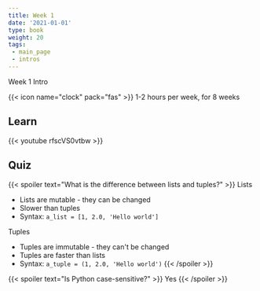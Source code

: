 ```yaml
---
title: Week 1
date: '2021-01-01'
type: book
weight: 20
tags: 
 - main_page
 - intros
---
```


Week 1 Intro

<!--more-->

{{< icon name="clock" pack="fas" >}} 1-2 hours per week, for 8 weeks

## Learn

{{< youtube rfscVS0vtbw >}}

## Quiz

{{< spoiler text="What is the difference between lists and tuples?" >}}
Lists

- Lists are mutable - they can be changed
- Slower than tuples
- Syntax: `a_list = [1, 2.0, 'Hello world']`

Tuples

- Tuples are immutable - they can't be changed
- Tuples are faster than lists 
- Syntax: `a_tuple = (1, 2.0, 'Hello world')`
{{< /spoiler >}}

{{< spoiler text="Is Python case-sensitive?" >}}
Yes
{{< /spoiler >}}
